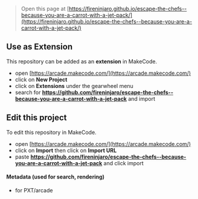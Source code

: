  


> Open this page at [https://fireninjaro.github.io/escape-the-chefs--because-you-are-a-carrot-with-a-jet-pack/](https://fireninjaro.github.io/escape-the-chefs--because-you-are-a-carrot-with-a-jet-pack/)

## Use as Extension

This repository can be added as an **extension** in MakeCode.

* open [https://arcade.makecode.com/](https://arcade.makecode.com/)
* click on **New Project**
* click on **Extensions** under the gearwheel menu
* search for **https://github.com/fireninjaro/escape-the-chefs--because-you-are-a-carrot-with-a-jet-pack** and import

## Edit this project

To edit this repository in MakeCode.

* open [https://arcade.makecode.com/](https://arcade.makecode.com/)
* click on **Import** then click on **Import URL**
* paste **https://github.com/fireninjaro/escape-the-chefs--because-you-are-a-carrot-with-a-jet-pack** and click import

#### Metadata (used for search, rendering)

* for PXT/arcade
<script src="https://makecode.com/gh-pages-embed.js"></script><script>makeCodeRender("{{ site.makecode.home_url }}", "{{ site.github.owner_name }}/{{ site.github.repository_name }}");</script>
